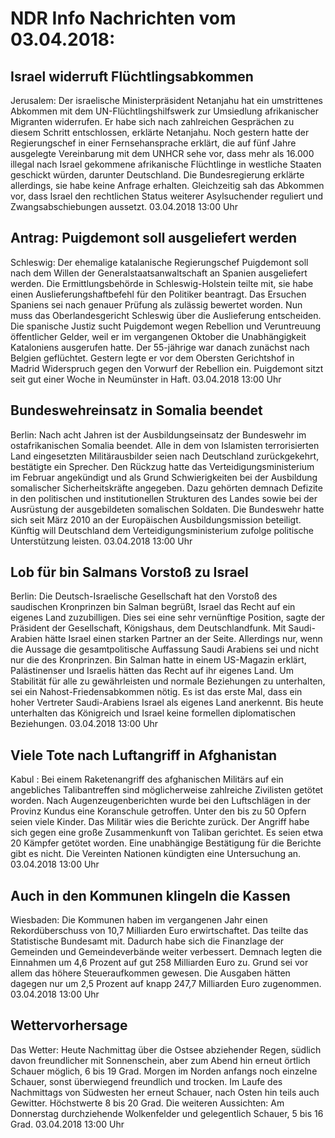 # NDR Info Nachrichten vom 03.04.2018:


## Israel widerruft Flüchtlingsabkommen
Jerusalem: Der israelische Ministerpräsident Netanjahu hat ein umstrittenes Abkommen mit dem UN-Flüchtlingshilfswerk zur Umsiedlung afrikanischer Migranten widerrufen. Er habe sich nach zahlreichen Gesprächen zu diesem Schritt entschlossen, erklärte Netanjahu. Noch gestern hatte der Regierungschef in einer Fernsehansprache erklärt, die auf fünf Jahre ausgelegte Vereinbarung mit dem UNHCR sehe vor, dass mehr als 16.000 illegal nach Israel gekommene afrikanische Flüchtlinge in westliche Staaten geschickt würden, darunter Deutschland. Die Bundesregierung erklärte allerdings, sie habe keine Anfrage erhalten. Gleichzeitig sah das Abkommen vor, dass Israel den rechtlichen Status weiterer Asylsuchender reguliert und Zwangsabschiebungen aussetzt. 03.04.2018 13:00 Uhr 

## Antrag: Puigdemont soll ausgeliefert werden
Schleswig:	Der ehemalige katalanische Regierungschef Puigdemont soll nach dem Willen der Generalstaatsanwaltschaft an Spanien ausgeliefert werden. Die Ermittlungsbehörde in Schleswig-Holstein teilte mit, sie habe einen Auslieferungshaftbefehl für den Politiker beantragt. Das Ersuchen Spaniens sei nach genauer Prüfung als zulässig bewertet worden. Nun muss das Oberlandesgericht Schleswig über die Auslieferung entscheiden. Die spanische Justiz sucht Puigdemont wegen Rebellion und Veruntreuung öffentlicher Gelder, weil er im vergangenen Oktober die Unabhängigkeit Kataloniens ausgerufen hatte. Der 55-jährige war danach zunächst nach Belgien geflüchtet. Gestern legte er vor dem Obersten Gerichtshof in Madrid Widerspruch gegen den Vorwurf der Rebellion ein. Puigdemont sitzt seit gut einer Woche in Neumünster in Haft. 03.04.2018 13:00 Uhr 

## Bundeswehreinsatz in Somalia beendet
Berlin: Nach acht Jahren ist der Ausbildungseinsatz der Bundeswehr im ostafrikanischen Somalia beendet. Alle in dem von Islamisten terrorisierten Land eingesetzten Militärausbilder seien nach Deutschland zurückgekehrt, bestätigte ein Sprecher. Den Rückzug hatte das Verteidigungsministerium im Februar angekündigt und als Grund Schwierigkeiten bei der Ausbildung somalischer Sicherheitskräfte angegeben. Dazu gehörten demnach Defizite in den politischen und institutionellen Strukturen des Landes sowie bei der Ausrüstung der ausgebildeten somalischen Soldaten. Die Bundeswehr hatte sich seit März 2010 an der Europäischen Ausbildungsmission beteiligt. Künftig will Deutschland dem Verteidigungsministerium zufolge politische Unterstützung leisten. 03.04.2018 13:00 Uhr 

## Lob für bin Salmans Vorstoß zu Israel
Berlin: Die Deutsch-Israelische Gesellschaft hat den Vorstoß des saudischen Kronprinzen bin Salman begrüßt, Israel das Recht auf ein eigenes Land zuzubilligen. Dies sei eine sehr vernünftige Position, sagte der Präsident der Gesellschaft, Königshaus, dem Deutschlandfunk. Mit Saudi-Arabien hätte Israel einen starken Partner an der Seite. Allerdings nur, wenn die Aussage die gesamtpolitische Auffassung Saudi Arabiens sei und nicht nur die des Kronprinzen. Bin Salman hatte in einem US-Magazin erklärt, Palästinenser und Israelis hätten das Recht auf ihr eigenes Land. Um Stabilität für alle zu gewährleisten und normale Beziehungen zu unterhalten, sei ein Nahost-Friedensabkommen nötig. Es ist das erste Mal, dass ein hoher Vertreter Saudi-Arabiens Israel als eigenes Land anerkennt. Bis heute unterhalten das Königreich und Israel keine formellen diplomatischen Beziehungen. 03.04.2018 13:00 Uhr 

## Viele Tote nach Luftangriff in Afghanistan
Kabul : Bei einem Raketenangriff des afghanischen Militärs auf ein angebliches Talibantreffen sind möglicherweise zahlreiche Zivilisten getötet worden. Nach Augenzeugenberichten wurde bei den Luftschlägen in der Provinz Kundus eine Koranschule getroffen. Unter den bis zu 50 Opfern seien viele Kinder. Das Militär wies die Berichte zurück. Der Angriff habe sich gegen eine große Zusammenkunft von Taliban gerichtet. Es seien etwa 20 Kämpfer getötet worden. Eine unabhängige Bestätigung für die Berichte gibt es nicht. Die Vereinten Nationen kündigten eine Untersuchung an. 03.04.2018 13:00 Uhr 

## Auch in den Kommunen klingeln die Kassen
Wiesbaden: Die Kommunen haben im vergangenen Jahr einen Rekordüberschuss von 10,7 Milliarden Euro erwirtschaftet. Das teilte das Statistische Bundesamt mit. Dadurch habe sich die Finanzlage der Gemeinden und Gemeindeverbände weiter verbessert. Demnach legten die Einnahmen um 4,6 Prozent auf gut 258 Milliarden Euro zu. Grund sei vor allem das höhere Steueraufkommen gewesen. Die Ausgaben hätten dagegen nur um 2,5 Prozent auf knapp 247,7 Milliarden Euro zugenommen. 03.04.2018 13:00 Uhr 

## Wettervorhersage
Das Wetter: Heute Nachmittag über die Ostsee abziehender Regen, südlich davon freundlicher mit Sonnenschein, aber zum Abend hin erneut örtlich Schauer möglich, 6 bis 19 Grad. Morgen im Norden anfangs noch einzelne Schauer,  sonst überwiegend freundlich und trocken. Im Laufe des Nachmittags von Südwesten her erneut Schauer, nach Osten hin teils auch Gewitter. Höchstwerte 8 bis 20 Grad. Die weiteren Aussichten: Am Donnerstag durchziehende Wolkenfelder und gelegentlich Schauer, 5 bis 16 Grad. 03.04.2018 13:00 Uhr 
